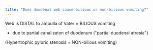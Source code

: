 ```yaml
---
title: "Does duodenal web cause bilious or non-bilious vomiting?"
---
```

Web is DISTAL to ampulla of Vater = BILIOUS vomiting

- due to partial canalizaton of duodenum (&quot;partial duodenal atresia&quot;)

(Hypertrophic pyloric stenosis = NON-bilious vomiting)

